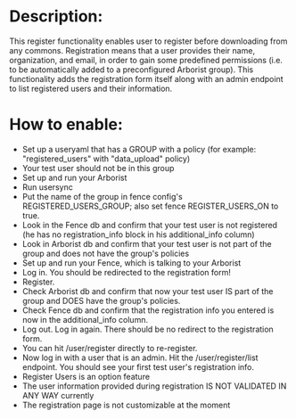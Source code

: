 # Description:
This register functionality enables user to register before downloading from any commons. Registration means that a user provides their name, organization, and email, in order to gain some predefined permissions (i.e. to be automatically added to a preconfigured Arborist group). This functionality adds the registration form itself along with an admin endpoint to list registered users and their information.

# How to enable:
- Set up a useryaml that has a GROUP with a policy (for example: "registered_users" with "data_upload" policy)
- Your test user should not be in this group
- Set up and run your Arborist
- Run usersync
- Put the name of the group in fence config's REGISTERED_USERS_GROUP; also set fence REGISTER_USERS_ON to true.
- Look in the Fence db and confirm that your test user is not registered (he has no registration_info block in his additional_info column)
- Look in Arborist db and confirm that your test user is not part of the group and does not have the group's policies
- Set up and run your Fence, which is talking to your Arborist
- Log in. You should be redirected to the registration form!
- Register.
- Check Arborist db and confirm that now your test user IS part of the group and DOES have the group's policies.
- Check Fence db and confirm that the registration info you entered is now in the additional_info column.
- Log out. Log in again. There should be no redirect to the registration form.
- You can hit /user/register directly to re-register.
- Now log in with a user that is an admin. Hit the /user/register/list endpoint. You should see your first test user's registration info.
- Register Users is an option feature
- The user information provided during registration IS NOT VALIDATED IN ANY WAY currently
- The registration page is not customizable at the moment
